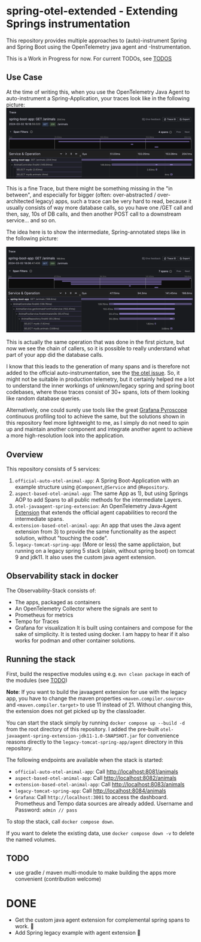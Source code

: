 # spring-otel-extended - Extending Springs instrumentation
This repository provides multiple approaches to (auto)-instrument Spring and Spring Boot using the OpenTelemetry java agent and -Instrumentation.

This is a Work in Progress for now. For current TODOs, see [TODOS](#todo) 
## Use Case
At the time of writing this, when you use the OpenTelemetry Java Agent to auto-instrument a Spring-Application, your traces look like in the following picture:
![pic](assets/currentstate.png)

This is a fine Trace, but there might be something missing in the "in between", and especially for bigger (often: over-abstracted / over-architected legacy) apps, such a trace can be very hard to read, because it usually consists of way more database calls, so you have one /GET call and then, say, 10s of DB calls, and then another POST call to a downstream service... and so on.

The idea here is to show the intermediate, Spring-annotated steps like in the following picture:

![pic](assets/targetstate.png)

This is actually the same operation that was done in the first picture, but now we see the chain of callers, so it is possible to really understand what part of your app did the database calls.

I know that this leads to the generation of many spans and is therefore not added to the official auto-instrumentation, see the [the otel issue](https://github.com/open-telemetry/opentelemetry-java-instrumentation/issues/2574). So, it might not be suitable in production telemetry, but it certainly helped me a lot to understand the inner workings of unknown/legacy spring and spring boot codebases, where those traces consist of 30+ spans, lots of them looking like random database queries. 

Alternatively, one could surely use tools like the great [Grafana Pyroscope](https://github.com/grafana/pyroscope) continuous profiling tool to achieve the same, but the solutions shown in this repository feel more lightweight to me, as I simply do not need to spin up and maintain another component and integrate another agent to achieve a more high-resolution look into the application.

## Overview

This repository consists of 5 services:
1) `official-auto-otel-animal-app`: A Spring Boot-Application with an example structure using `@Component`,`@Service` and `@Repository`.
2) `aspect-based-otel-animal-app`: The same App as 1), but using Springs AOP to add Spans to all public methods for the intermediate Layers.
3) `otel-javaagent-spring-extension`: An OpenTelemetry Java-Agent [Extension](https://opentelemetry.io/docs/languages/java/automatic/extensions/) that extends the official agent capabilities to record the intermediate spans.
4) `extension-based-otel-animal-app`: An app that uses the Java agent extension from 3) to provide the same functionality as the aspect solution, without "touching the code".
5) `legacy-tomcat-spring-app`: (More or less) the same applictaion, but running on a legacy spring 5 stack (plain, without spring boot) on tomcat 9 and jdk11. It also uses the custom java agent extension.

## Observability stack in docker 
The Observability-Stack consists of: 
* The apps, packaged as containers
* An OpenTelemetry Collector where the signals are sent to
* Prometheus for metrics 
* Tempo for Traces
* Grafana for visualization
It is built using containers and compose for the sake of simplicity. It is tested using docker. I am happy to hear if it also works for podman and other container solutions.

## Running the stack

First, build the respective modules using e.g. `mvn clean package` in each of the modules (see [TODO](#todo))

**Note**: If you want to build the javaagent extension for use with the legacy app, you have to change the maven properties `<maven.compiler.source>` and `<maven.compiler.target>` to use 11 instead of 21. Without changing this, the extension does not get picked up by the classloader.

You can start the stack simply by running `docker compose up --build -d` from the root directory of this repository. I added the pre-built `otel-javaagent-spring-extension-jdk11-1.0-SNAPSHOT.jar` for convenience reasons directly to the `legacy-tomcat-spring-app/agent` directory in this repository.

The following endpoints are available when the stack is started:
* `official-auto-otel-animal-app`: Call [http://localhost:8081/animals](http://localhost:8081/animals) 
* `aspect-based-otel-animal-app`: Call [http://localhost:8082/animals](http://localhost:8082/animals)
* `extension-based-otel-animal-app`: Call [http://localhost:8083/animals](http://localhost:8083/animals)
* `legacy-tomcat-spring-app`: Call [http://localhost:8084/animals](http://localhost:8083/animals)
* `Grafana`: Call `http://localhost:3001` to access the dashboard. Prometheus and Tempo data sources are already added. Username and Password: `admin // pass`

To stop the stack, call `docker compose down`. 

If you want to delete the existing data, use `docker compose down -v` to delete the named volumes.

## TODO
- use gradle / maven multi-module to make building the apps more convenient (contribution welcome)


# DONE
- Get the custom java agent extension for complemental spring spans to work. 🥳
- Add Spring legacy example with agent extension 🎊

